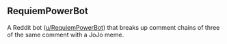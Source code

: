 ## RequiemPowerBot

A Reddit bot ([u/RequiemPowerBot](https://www.reddit.com/user/RequiemPowerBot/)) that breaks up comment chains of three of the same comment with a JoJo meme.
